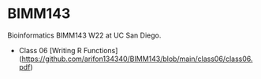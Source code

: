 # BIMM143
Bioinformatics BIMM143 W22 at UC San Diego.

- Class 06 [Writing R Functions] (https://github.com/arifon134340/BIMM143/blob/main/class06/class06.pdf)

